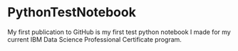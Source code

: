 # PythonTestNotebook
My first publication to GitHub is my first test python notebook I made for my current IBM Data Science Professional Certificate program.
